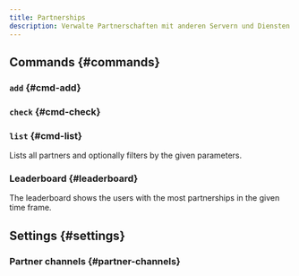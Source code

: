```yaml
---
title: Partnerships
description: Verwalte Partnerschaften mit anderen Servern und Diensten problemlos, und erhalte Statistiken über Affiliate- und Partnermanager.
---
```


## Commands {#commands}

### `add` {#cmd-add}

### `check` {#cmd-check}

### `list` {#cmd-list}

Lists all partners and optionally filters by the given parameters.

### Leaderboard {#leaderboard}

<Command name="leaderboard partners"></Command>

The leaderboard shows the users with the most partnerships in the given time frame.

## Settings {#settings}

### Partner channels {#partner-channels}
